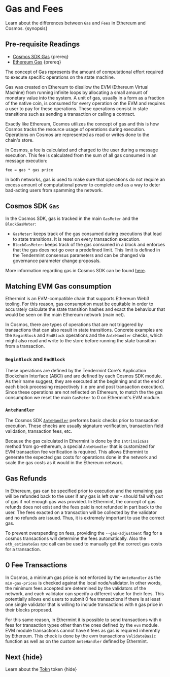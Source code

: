 <!--
order: 3
-->

# Gas and Fees

Learn about the differences between `Gas` and `Fees` in Ethereum and Cosmos. {synopsis}

## Pre-requisite Readings

- [Cosmos SDK Gas](https://docs.cosmos.network/master/basics/gas-fees.html) {prereq}
- [Ethereum Gas](https://ethereum.org/en/developers/docs/gas/) {prereq}

The concept of Gas represents the amount of computational effort required to execute specific operations on the state machine.

Gas was created on Ethereum to disallow the EVM (Ethereum Virtual Machine) from running infinite
loops by allocating a small amount of monetary value into the system. A unit of gas, usually in a
form as a fraction of the native coin, is consumed for every operation on the EVM and requires a
user to pay for these operations. These operations consist in state transitions such as sending a
transaction or calling a contract.

Exactly like Ethereum, Cosmos utilizes the concept of gas and this is how Cosmos tracks the resource
usage of operations during execution. Operations on Cosmos are represented as read or writes done to the chain's store.

In Cosmos, a fee is calculated and charged to the user during a message execution. This fee is
calculated from the sum of all gas consumed in an message execution:

```
fee = gas * gas price
```

In both networks, gas is used to make sure that operations do not require an excess amount of
computational power to complete and as a way to deter bad-acting users from spamming the network.

## Cosmos SDK `Gas`

In the Cosmos SDK, gas is tracked in the main `GasMeter` and the `BlockGasMeter`:

- `GasMeter`: keeps track of the gas consumed during executions that lead to state transitions. It is reset on every transaction  execution.
- `BlockGasMeter`: keeps track of the gas consumed in a block and enforces that the gas does not go over a predefined limit. This limit is defined in the Tendermint consensus parameters and can be changed via governance parameter change proposals.

More information regarding gas in Cosmos SDK can be found [here](https://docs.cosmos.network/master/basics/gas-fees.html).

## Matching EVM Gas consumption

Ethermint is an EVM-compatible chain that supports Ethereum Web3 tooling. For this reason, gas
consumption must be equitable in order to accurately calculate the state transition hashes and exact
the behaviour that would be seen on the main Ethereum network (main net).

In Cosmos, there are types of operations that are not triggered by transactions that can also result in state transitions. Concrete examples are the  `BeginBlock` and `EndBlock` operations and the `AnteHandler` checks, which might also read and write to the store before running the state transition from a transaction.

### `BeginBlock` and `EndBlock`

These operations are defined by the Tendermint Core's Application Blockchain Interface (ABCI) and are defined by each Cosmos SDK module. As their name suggest, they are executed at the beginning and at the end of each block processing respectively (i.e pre and post transaction execution). Since these operations are not reflected on Ethereum, to match the the gas consumption we reset the main `GasMeter` to 0 on Ethermint's EVM module.

### `AnteHandler`

The Cosmos SDK [`AnteHandler`](https://docs.cosmos.network/master/basics/gas-fees.html#antehandler)
performs basic checks prior to transaction execution. These checks are usually signature
verification, transaction field validation, transaction fees, etc.

Because the gas calculated in Ethermint is done by the `IntrinsicGas` method from go-ethereum, a
special `AnteHandler` that is customized for EVM transaction fee verification is required. This
allows Ethermint to generate the expected gas costs for operations done in the network and scale the
gas costs as it would in the Ethereum network.

## Gas Refunds

In Ethereum, gas can be specified prior to execution and the remaining gas will be refunded back to
the user if any gas is left over - should fail with out of gas if not enough gas was provided. In
Ethermint, the concept of gas refunds does not exist and the fees paid is not refunded in part back
to the user. The fees exacted on a transaction will be collected by the validator and no refunds are
issued. Thus, it is extremely important to use the correct gas.

To prevent overspending on fees, providing the `--gas-adjustment` flag for a cosmos transactions
will determine the fees automatically. Also the `eth_estimateGas` rpc call can be used to manually
get the correct gas costs for a transaction.

## 0 Fee Transactions

In Cosmos, a minimum gas price is not enforced by the `AnteHandler` as the `min-gas-prices` is
checked against the local node/validator. In other words, the minimum fees accepted are determined
by the validators of the network, and each validator can specify a different value for their fees.
This potentially allows end users to submit 0 fee transactions if there is at least one single
validator that is willing to include transactions with `0` gas price in their blocks proposed.

For this same reason, in Ethermint it is possible to send transactions with `0` fees for transaction
types other than the ones defined by the `evm` module. EVM module transactions cannot have `0` fees
as gas is required inherently by Ethereum. This check is done by the evm transactions
`ValidateBasic` function as well as on the custom `AnteHandler` defined by Ethermint.

## Next {hide}

Learn about the [Tokn](./tokn.md) token {hide}

